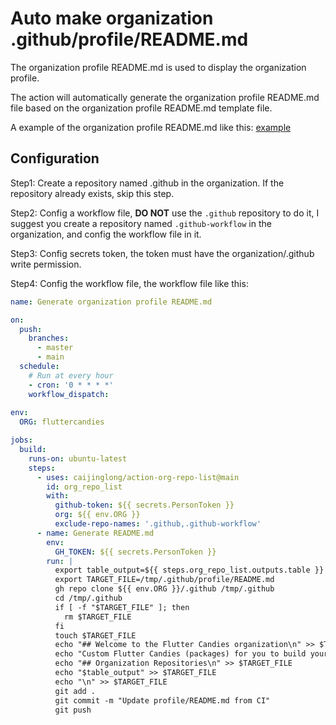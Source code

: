 # Auto make organization .github/profile/README.md

The organization profile README.md is used to display the organization profile.

The action will automatically generate the organization profile README.md file based on the organization profile README.md template file.

A example of the organization profile README.md like this: [example](./example.md)

## Configuration

Step1: Create a repository named .github in the organization. If the repository already exists, skip this step.

Step2: Config a workflow file, **DO NOT** use the `.github` repository to do it, I suggest you create a repository named `.github-workflow` in the organization, and config the workflow file in it.

Step3: Config secrets token, the token must have the organization/.github write permission.

Step4: Config the workflow file, the workflow file like this:

```yaml
name: Generate organization profile README.md

on:
  push:
    branches:
      - master
      - main
  schedule:
    # Run at every hour
    - cron: '0 * * * *'
    workflow_dispatch:
    
env:
  ORG: fluttercandies

jobs:
  build:
    runs-on: ubuntu-latest
    steps:
      - uses: caijinglong/action-org-repo-list@main
        id: org_repo_list
        with:
          github-token: ${{ secrets.PersonToken }}
          org: ${{ env.ORG }}
          exclude-repo-names: '.github,.github-workflow'
      - name: Generate README.md
        env:
          GH_TOKEN: ${{ secrets.PersonToken }}
        run: |
          export table_output=${{ steps.org_repo_list.outputs.table }}
          export TARGET_FILE=/tmp/.github/profile/README.md
          gh repo clone ${{ env.ORG }}/.github /tmp/.github
          cd /tmp/.github
          if [ -f "$TARGET_FILE" ]; then
            rm $TARGET_FILE
          fi
          touch $TARGET_FILE
          echo "## Welcome to the Flutter Candies organization\n" >> $TARGET_FILE
          echo "Custom Flutter Candies (packages) for you to build your Flutter app easily. Enjoy it!\n" >> $TARGET_FILE
          echo "## Organization Repositories\n" >> $TARGET_FILE
          echo "$table_output" >> $TARGET_FILE
          echo "\n" >> $TARGET_FILE
          git add .
          git commit -m "Update profile/README.md from CI"
          git push
```
